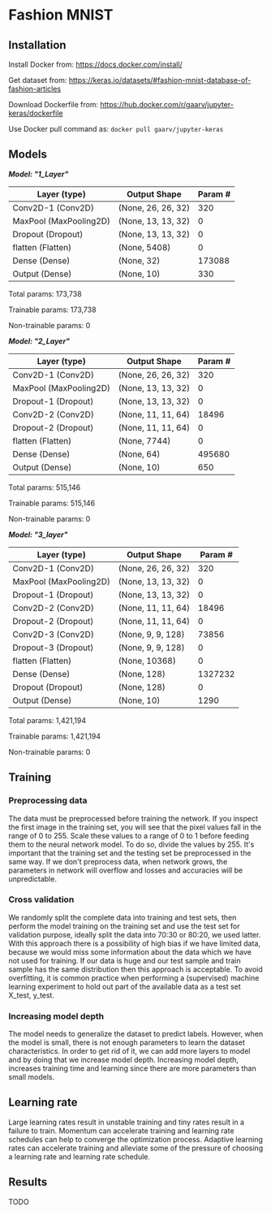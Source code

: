 # Fashion MNIST

## Installation

Install Docker from: https://docs.docker.com/install/

Get dataset from: https://keras.io/datasets/#fashion-mnist-database-of-fashion-articles

Download Dockerfile from: https://hub.docker.com/r/gaarv/jupyter-keras/dockerfile

Use Docker pull command as: ```docker pull gaarv/jupyter-keras```

## Models
***Model: "1_Layer"***

| Layer (type)  | Output Shape | Param # |
| ------------- | ------------ | ------- |
|Conv2D-1 (Conv2D)   |         (None, 26, 26, 32)    |    320 |      
|MaxPool (MaxPooling2D)  |     (None, 13, 13, 32)    |    0    |     
|Dropout (Dropout)       |     (None, 13, 13, 32)    |    0    |     
|flatten (Flatten)      |      (None, 5408)          |    0     |    
|Dense (Dense)          |      (None, 32)           |     173088  |  
|Output (Dense)         |      (None, 10)         |       330     |  


Total params: 173,738

Trainable params: 173,738

Non-trainable params: 0


***Model: "2_Layer"***

| Layer (type)  | Output Shape | Param # |
| ------------- | ------------ | ------- |
|Conv2D-1 (Conv2D)     |       (None, 26, 26, 32)  |      320       |
|MaxPool (MaxPooling2D)  |     (None, 13, 13, 32)  |      0         |
|Dropout-1 (Dropout)    |      (None, 13, 13, 32)  |      0         |
|Conv2D-2 (Conv2D)      |      (None, 11, 11, 64)  |      18496     |
|Dropout-2 (Dropout)     |     (None, 11, 11, 64) |       0         |
|flatten (Flatten)       |     (None, 7744)      |        0         |
|Dense (Dense)           |     (None, 64)       |         495680    |
|Output (Dense)          |     (None, 10)   |             650       |

Total params: 515,146

Trainable params: 515,146

Non-trainable params: 0


***Model: "3_layer"***

| Layer (type)  | Output Shape | Param # |
| ------------- | ------------ | ------- |
|Conv2D-1 (Conv2D)    |        (None, 26, 26, 32)    |    320       |
|MaxPool (MaxPooling2D) |      (None, 13, 13, 32)   |     0         |
|Dropout-1 (Dropout)    |      (None, 13, 13, 32)   |     0         |
|Conv2D-2 (Conv2D)      |      (None, 11, 11, 64)   |     18496     |
|Dropout-2 (Dropout)    |      (None, 11, 11, 64)   |     0         |
|Conv2D-3 (Conv2D)     |       (None, 9, 9, 128)    |     73856     |
|Dropout-3 (Dropout)   |       (None, 9, 9, 128)    |     0         |
|flatten (Flatten)     |       (None, 10368)        |     0         |
|Dense (Dense)        |        (None, 128)          |     1327232   |
|Dropout (Dropout)    |        (None, 128)          |     0         |
|Output (Dense)       |        (None, 10)           |     1290      |

Total params: 1,421,194

Trainable params: 1,421,194

Non-trainable params: 0

## Training
### Preprocessing data
The data must be preprocessed before training the network. If you inspect the first image in the training set, you will see that the pixel values fall in the range of 0 to 255. Scale these values to a range of 0 to 1 before feeding them to the neural network model. To do so, divide the values by 255. It's important that the training set and the testing set be preprocessed in the same way. If we don't preprocess data, when network grows, the parameters in network will overflow and losses and accuracies will be unpredictable.

### Cross validation
We randomly split the complete data into training and test sets, then perform the model training on the training set and use the test set for validation purpose, ideally split the data into 70:30 or 80:20, we used latter. With this approach there is a possibility of high bias if we have limited data, because we would miss some information about the data which we have not used for training. If our data is huge and our test sample and train sample has the same distribution then this approach is acceptable. To avoid overfitting, it is common practice when performing a (supervised) machine learning experiment to hold out part of the available data as a test set X_test, y_test.

### Increasing model depth
The model needs to generalize the dataset to predict labels. However, when the model is small, there is not enough parameters to learn the dataset characteristics. In order to get rid of it, we can add more layers to model and by doing that we increase model depth.
Increasing model depth, increases training time and learning since there are more parameters than small models.

## Learning rate
Large learning rates result in unstable training and tiny rates result in a failure to train.
Momentum can accelerate training and learning rate schedules can help to converge the optimization process.
Adaptive learning rates can accelerate training and alleviate some of the pressure of choosing a learning rate and learning rate schedule.

## Results
TODO
